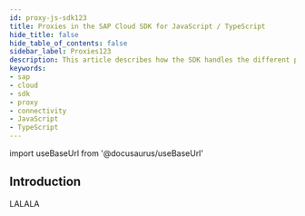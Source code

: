 ```yaml
---
id: proxy-js-sdk123
title: Proxies in the SAP Cloud SDK for JavaScript / TypeScript
hide_title: false
hide_table_of_contents: false
sidebar_label: Proxies123
description: This article describes how the SDK handles the different proxy options and how they are configured.
keywords:
- sap
- cloud
- sdk
- proxy
- connectivity
- JavaScript
- TypeScript
---
```


import useBaseUrl from '@docusaurus/useBaseUrl'

## Introduction ##

LALALA
